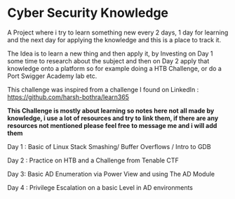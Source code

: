 # Cyber Security Knowledge
 A Project where i try to learn something new every 2 days, 1 day for learning and the next day for applying the knowledge and this is a place to track it.

The Idea is to learn a new thing and then apply it, by Investing on Day 1 some time to research about the subject and then on Day 2 apply that knowledge onto a platform so for example doing a HTB Challenge, or do a Port Swigger Academy lab etc.

This challenge was inspired from a challenge I found on LinkedIn : https://github.com/harsh-bothra/learn365

**This Challenge is mostly about learning so notes here not all made by knowledge, i use a lot of resources and try to link them, if there are any resources not mentioned please feel free to message me and i will add them**

Day 1 : Basic of Linux Stack Smashing/ Buffer Overflows / Intro to GDB

Day 2 : Practice on HTB and a Challenge from Tenable CTF

Day 3: Basic AD Enumeration via Power View and using The AD Module

Day 4 : Privilege Escalation on a basic Level in AD environments

